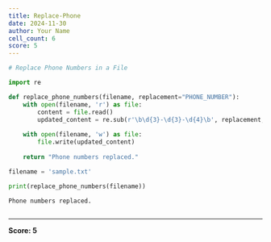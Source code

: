 ```yaml
---
title: Replace-Phone
date: 2024-11-30
author: Your Name
cell_count: 6
score: 5
---
```


```python
# Replace Phone Numbers in a File
```


```python
import re
```


```python
def replace_phone_numbers(filename, replacement="PHONE_NUMBER"):
    with open(filename, 'r') as file:
        content = file.read()
        updated_content = re.sub(r'\b\d{3}-\d{3}-\d{4}\b', replacement, content)
    
    with open(filename, 'w') as file:
        file.write(updated_content)
    
    return "Phone numbers replaced."
```


```python
filename = 'sample.txt'
```


```python
print(replace_phone_numbers(filename))
```

    Phone numbers replaced.



```python

```


---
**Score: 5**

